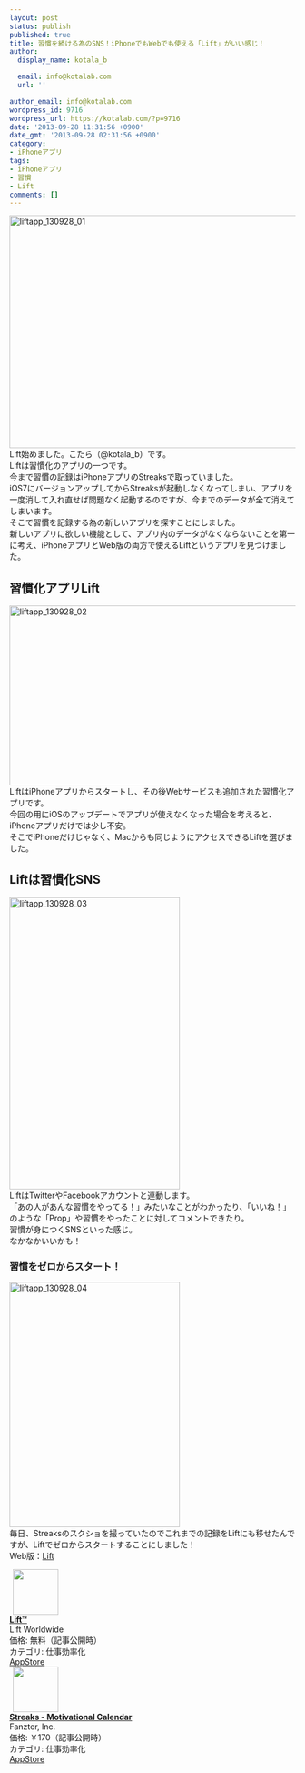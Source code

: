 ```yaml
---
layout: post
status: publish
published: true
title: 習慣を続ける為のSNS！iPhoneでもWebでも使える「Lift」がいい感じ！
author:
  display_name: kotala_b

  email: info@kotalab.com
  url: ''

author_email: info@kotalab.com
wordpress_id: 9716
wordpress_url: https://kotalab.com/?p=9716
date: '2013-09-28 11:31:56 +0900'
date_gmt: '2013-09-28 02:31:56 +0900'
category:
- iPhoneアプリ
tags:
- iPhoneアプリ
- 習慣
- Lift
comments: []
---
```

<p><img src="https://kotalab.com/wp-content/uploads/liftapp_130928_01-546x409.jpg" alt="liftapp_130928_01" width="546" height="409" class="alignnone size-large wp-image-9718" /><br />
Lift始めました。こたら（@kotala_b）です。<br />
Liftは習慣化のアプリの一つです。<br />
今まで習慣の記録はiPhoneアプリのStreaksで取っていました。<br />
iOS7にバージョンアップしてからStreaksが起動しなくなってしまい、アプリを一度消して入れ直せば問題なく起動するのですが、今までのデータが全て消えてしまいます。<br />
そこで習慣を記録する為の新しいアプリを探すことにしました。<br />
新しいアプリに欲しい機能として、アプリ内のデータがなくならないことを第一に考え、iPhoneアプリとWeb版の両方で使えるLiftというアプリを見つけました。<br />
<!--more--></p>
<h2>習慣化アプリLift</h2>
<p><img src="https://kotalab.com/wp-content/uploads/liftapp_130928_02-546x316.jpg" alt="liftapp_130928_02" width="546" height="316" class="alignnone size-large wp-image-9720" /><br />
LiftはiPhoneアプリからスタートし、その後Webサービスも追加された習慣化アプリです。<br />
今回の用にiOSのアップデートでアプリが使えなくなった場合を考えると、iPhoneアプリだけでは少し不安。<br />
そこでiPhoneだけじゃなく、Macからも同じようにアクセスできるLiftを選びました。</p>
<h2>Liftは習慣化SNS</h2>
<p><img src="https://kotalab.com/wp-content/uploads/liftapp_130928_03-300x513.jpg" alt="liftapp_130928_03" width="300" height="513" class="alignnone size-medium wp-image-9717" /><br />
LiftはTwitterやFacebookアカウントと連動します。<br />
「あの人があんな習慣をやってる！」みたいなことがわかったり、「いいね！」のような「Prop」や習慣をやったことに対してコメントできたり。<br />
習慣が身につくSNSといった感じ。<br />
なかなかいいかも！</p>
<h3>習慣をゼロからスタート！</h3>
<p><img src="https://kotalab.com/wp-content/uploads/liftapp_130928_04-300x431.jpg" alt="liftapp_130928_04" width="300" height="431" class="alignnone size-medium wp-image-9719" /><br />
毎日、Streaksのスクショを撮っていたのでこれまでの記録をLiftにも移せたんですが、Liftでゼロからスタートすることにしました！<br />
Web版：<a href="https://lift.do/" target="_blank">Lift</a></p>
<div class="applink">
<div class="applinkimg"><a href="https://itunes.apple.com/jp/app/lift/id530911645?mt=8&uo=4&at=10l4yU" rel="nofollow" target="_blank"><img hspace="6" src="http://a1364.phobos.apple.com/us/r30/Purple/v4/22/11/02/2211020f-7c1f-98d6-3c57-c234798cb4e2/icon.png" width="80" /></a></div>
<div class="applinktext">
<div class="applinktitle"><strong><a href="https://itunes.apple.com/jp/app/lift/id530911645?mt=8&uo=4&at=10l4yU" rel="nofollow" target="_blank">Lift&trade;</a></strong></div>
<div class="applinkinfo">Lift Worldwide</div>
<div class="applinkinfo">価格: 無料（記事公開時）</div>
<div class="applinkinfo">カテゴリ: 仕事効率化</div>
</div>
<div class="clear"></div>
<div class="appstorelink"><a href="https://itunes.apple.com/jp/app/lift/id530911645?mt=8&uo=4&at=10l4yU" rel="nofollow" target="_blank">AppStore</a></div>
</div>
<div class="applink">
<div class="applinkimg"><a href="https://itunes.apple.com/jp/app/streaks-motivational-calendar/id345184462?mt=8&uo=4&at=10l4yU" rel="nofollow" target="_blank"><img hspace="6" src="http://a1719.phobos.apple.com/us/r30/Purple/v4/6e/a0/43/6ea04374-b994-f13e-5f51-adf0c881b56d/Icon-Small-50.png" width="80" /></a></div>
<div class="applinktext">
<div class="applinktitle"><strong><a href="https://itunes.apple.com/jp/app/streaks-motivational-calendar/id345184462?mt=8&uo=4&at=10l4yU" rel="nofollow" target="_blank">Streaks - Motivational Calendar</a></strong></div>
<div class="applinkinfo">Fanzter, Inc.</div>
<div class="applinkinfo">価格: &#65509;170（記事公開時）</div>
<div class="applinkinfo">カテゴリ: 仕事効率化</div>
</div>
<div class="clear"></div>
<div class="appstorelink"><a href="https://itunes.apple.com/jp/app/streaks-motivational-calendar/id345184462?mt=8&uo=4&at=10l4yU" rel="nofollow" target="_blank">AppStore</a></div>
</div>

